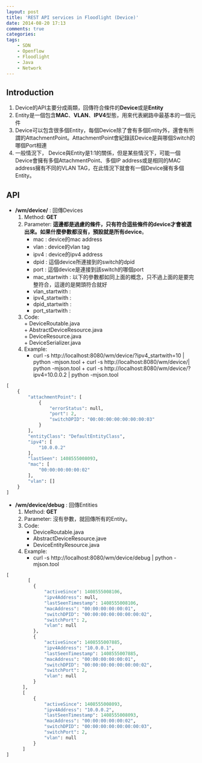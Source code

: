 ```yaml
---
layout: post
title: 'REST API services in Floodlight (Device)'
date: 2014-08-20 17:13
comments: true
categories: 
tags:
	- SDN
	- Openflow
	- Floodlight
	- Java
	- Network
---
```

Introduction
---------
1. Device的API主要分成兩類，回傳符合條件的**Device**或是**Entity**
2. Entity是一個包含**MAC**、**VLAN**、**IPV4**型態，用來代表網路中最基本的一個元件
3. Device可以包含很多個Entity，每個Device除了會有多個Entity外，還會有所謂的AttachmentPoint。AttachmentPoint會紀錄該Device是與哪個Switch的哪個Port相連
4. 一般情況下， Device與Entity是1:1的關係，但是某些情況下，可能一個Device會擁有多個AttachmentPoint、多個IP address或是相同的MAC address擁有不同的VLAN TAG，在此情況下就會有一個Device擁有多個Entity。

<!--more-->


API
------
- **/wm/device/**  : 回傳Devices
  1. Method: **GET**
  2. Parameter: **這邊都是過慮的條件，只有符合這些條件的device才會被選出來。如果什麼參數都沒有，預設就是所有device**。
      + mac :  device的mac address
      + vlan : device的vlan tag
      + ipv4 : device的ipv4 address
      + dpid : 這個device所連接到的switch的dpid
      + port : 這個device是連接到該switch的哪個port
      + mac_startwith : 以下的參數都如同上面的概念，只不過上面的是要完整符合，這邊的是開頭符合就好
      + vlan_startwith : 
      + ipv4_startwith :
      + dpid_startwith :
      + port_startwith :
	3. Code:  
      + DeviceRoutable.java  
      + AbstractDeviceResource.java  
      + DeviceResource.java  
      + DeviceSerializer.java
	4. Example:    
  		+ curl -s http://localhost:8080/wm/device/?ipv4_startwith=10 | python -mjson.tool
      + curl -s http://localhost:8080/wm/device/| python -mjson.tool
      + curl -s http://localhost:8080/wm/device/?ipv4=10.0.0.2  | python -mjson.tool
      
```python
[
    {
        "attachmentPoint": [
            {
                "errorStatus": null,
                "port": 2,
                "switchDPID": "00:00:00:00:00:00:00:03"
            }
        ],
        "entityClass": "DefaultEntityClass",
        "ipv4": [
            "10.0.0.2"
        ],
        "lastSeen": 1408555008093,
        "mac": [
            "00:00:00:00:00:02"
        ],
        "vlan": []
    }
]     
```      
- **/wm/device/debug** : 回傳Entities
	1. Method: **GET**
	2. Parameter: 沒有參數，就回傳所有的Entity。
	3. Code:   
		+ DeviceRoutable.java  
		+ AbstractDeviceResource.jave  
		+ DeviceEntityResource.java    
  4. Example:
  		+ curl -s http://localhost:8080/wm/device/debug | python -mjson.tool
      
```python
[
		[
          {
              "activeSince": 1408555008106,
              "ipv4Address": null,
              "lastSeenTimestamp": 1408555008106,
              "macAddress": "00:00:00:00:00:01",
              "switchDPID": "00:00:00:00:00:00:00:02",
              "switchPort": 2,
              "vlan": null
          },
          {
              "activeSince": 1408555007885,
              "ipv4Address": "10.0.0.1",
              "lastSeenTimestamp": 1408555007885,
              "macAddress": "00:00:00:00:00:01",
              "switchDPID": "00:00:00:00:00:00:00:02",
              "switchPort": 2,
              "vlan": null
          }
      ],
      [
          {
              "activeSince": 1408555008093,
              "ipv4Address": "10.0.0.2",
              "lastSeenTimestamp": 1408555008093,
              "macAddress": "00:00:00:00:00:02",
              "switchDPID": "00:00:00:00:00:00:00:03",
              "switchPort": 2,
              "vlan": null
          }
      ]
]
```

